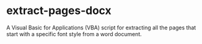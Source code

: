 # extract-pages-docx
A Visual Basic for Applications (VBA) script for extracting all the pages that start with a specific font style from a word document.
